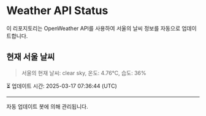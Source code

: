 
# Weather API Status

이 리포지토리는 OpenWeather API를 사용하여 서울의 날씨 정보를 자동으로 업데이트합니다.

## 현재 서울 날씨
> 서울의 현재 날씨: clear sky, 온도: 4.76°C, 습도: 36%

⏳ 업데이트 시간: 2025-03-17 07:36:44 (UTC)

---
자동 업데이트 봇에 의해 관리됩니다.
